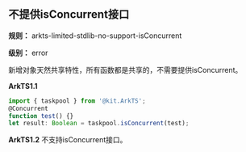 ## 不提供isConcurrent接口

**规则：** arkts-limited-stdlib-no-support-isConcurrent

**级别：** error

新增对象天然共享特性，所有函数都是共享的，不需要提供isConcurrent。

**ArkTS1.1**
```typescript
import { taskpool } from '@kit.ArkTS';
@Concurrent
function test() {}
let result: Boolean = taskpool.isConcurrent(test);
```

**ArkTS1.2**
不支持isConcurrent接口。
